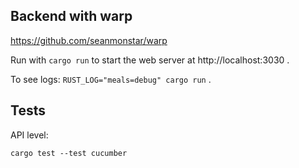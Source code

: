 ## Backend with warp

https://github.com/seanmonstar/warp

Run with `cargo run` to start the web server at http://localhost:3030 .

To see logs: `RUST_LOG="meals=debug" cargo run` .

## Tests

API level:

`cargo test --test cucumber`
